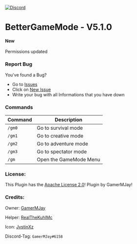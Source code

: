 [![Discord](https://img.shields.io/badge/chat-on%20discord-7289da.svg)](https://discord.gg/RuF5gxRNfQ)
# BetterGameMode - V5.1.0  

#### New
Permissions updated

### Report Bug
You've found a Bug?
- Go to [Issues](https://github.com/GamerMJay/BetterGameMode/issues)
- Click on [New Issue](https://github.com/GamerMJay/BetterGameMode/issues/new/choose)
- Write your bug with all Informations that you have down

### Commands
|**Command**|**Description**|
|-----------|---------------|
|`/gm0`|Go to survival mode|
|`/gm1`|Go to creative mode|
|`/gm2`|Go to adventure mode|
|`/gm3`|Go to spectator mode|
|`/gm`|Open the GameMode Menu|

### License:
This Plugin has the [Apache License 2.0](/LICENSE)! Plugin by GamerMJay!

### Credits:
Owner: [GamerMJay](https://github.com/GamerMJay)

Helper: [RealTheKuhlMc](https://github.com/RealTheKuhlMc)

Icon: [JvstinXz](http://github.com/JvstinXz)

Discord-Tag: `GamerMJay#6158`
